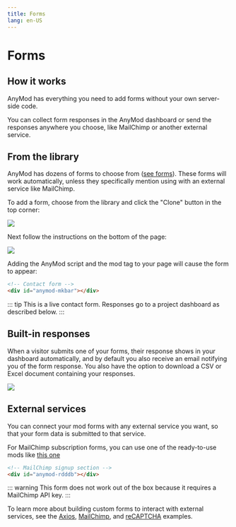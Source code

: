```yaml
---
title: Forms
lang: en-US
---
```


# Forms

## How it works

AnyMod has everything you need to add forms without your own server-side code.

You can collect form responses in the AnyMod dashboard or send the responses anywhere you choose, like MailChimp or another external service.

## From the library

AnyMod has dozens of forms to choose from ([see forms](https://anymod.com/mods?tag=forms)). These forms will work automatically, unless they specifically mention using with an external service like MailChimp.

To add a form, choose from the library and click the "Clone" button in the top corner:

<img src="https://res.cloudinary.com/component/image/upload/v1562704535/guide/forms-from-library.png">

Next follow the instructions on the bottom of the page:

<img src="https://res.cloudinary.com/component/image/upload/v1562704535/guide/forms-from-library-add.png">

Adding the AnyMod script and the mod tag to your page will cause the form to appear:

```html
<!-- Contact form -->
<div id="anymod-mkbar"></div>
```

<!-- Elegant contact form Form-01 -->
<mod mod-key="dmamn"/>

::: tip
This is a live contact form. Responses go to a project dashboard as described below.
:::

## Built-in responses

When a visitor submits one of your forms, their response shows in your dashboard automatically, and by default you also receive an email notifying you of the form response. You also have the option to download a CSV or Excel document containing your responses.

<img src="https://res.cloudinary.com/component/image/upload/v1538094951/form-03_qnjbou.png">

## External services

You can connect your mod forms with any external service you want, so that your form data is submitted to that service.

For MailChimp subscription forms, you can use one of the ready-to-use mods like [this one](https://anymod.com/mod/rdddb)

```html
<!-- MailChimp signup section -->
<div id="anymod-rdddb"></div>
```

<mod mod-key="mkbkd"/>

::: warning
This form does not work out of the box because it requires a MailChimp API key.
:::

To learn more about building custom forms to interact with external services, see the [Axios](/examples/axios.html), [MailChimp](/examples/mailchimp.html), and [reCAPTCHA](/examples/recaptcha.html) examples.

